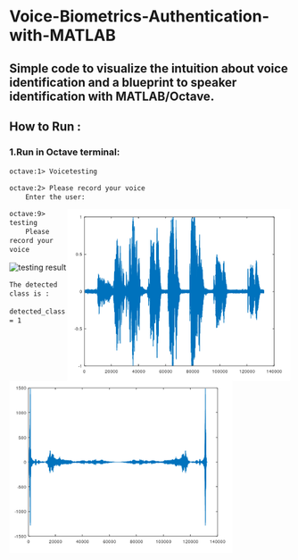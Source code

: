 # Voice-Biometrics-Authentication-with-MATLAB
Simple code to visualize the intuition about voice identification and a blueprint to speaker identification with MATLAB/Octave.
---
## How to Run :
 ### 1.Run in Octave terminal:
  ```
  octave:1> Voicetesting 
  ```
  ```
  octave:2> Please record your voice
      Enter the user:
  ```
 <img src="https://github.com/dz07/Voice-Biometrics-Authentication-with-MATLAB/blob/master/Soundcap.PNG" width="400" img align="right" title="Sound representation">
<img src="https://github.com/dz07/Voice-Biometrics-Authentication-with-MATLAB/blob/master/FFTcap.PNG" width="400" img align="left" title="FFT plot function">
  
  ```
  octave:9> testing
      Please record your voice
  ```
  
  <img src="https://github.com/dz07/Voice-Biometrics-Authentication-with-MATLAB/blob/master/result.PNG"  img align="center" title="testing result">
  
  ```
  The detected class is :
      detected_class = 1
  ```

